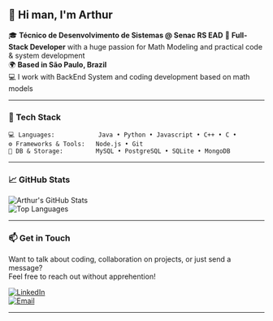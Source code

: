 ## 👋 Hi man, I'm Arthur

🎓 **Técnico de Desenvolvimento de Sistemas @ Senac RS EAD** 
🧠 **Full-Stack Developer** with a huge passion for Math Modeling and practical code & system development  
🌍 **Based in São Paulo, Brazil**  
💻 I work with BackEnd System and coding development based on math models

---

### 🧰 Tech Stack
```
💻 Languages:            Java • Python • Javascript • C++ • C • 
⚙️ Frameworks & Tools:   Node.js • Git
🧠 DB & Storage:         MySQL • PostgreSQL • SQLite • MongoDB
```

---

### 📈 GitHub Stats

![Arthur's GitHub Stats](https://github-readme-stats.vercel.app/api?username=arthursoares2509&show_icons=true&theme=radical&hide_rank=true)  
![Top Languages](https://github-readme-stats.vercel.app/api/top-langs/?username=arthursoares2509&layout=compact&theme=radical)

---

### 📫 Get in Touch

Want to talk about coding, collaboration on projects, or just send a message?  
Feel free to reach out without apprehention!

[![LinkedIn](https://img.shields.io/badge/-LinkedIn-0A66C2?style=for-the-badge&logo=linkedin&logoColor=white)](www.linkedin.com/in/arthur-soares-900a53297)  
[![Email](https://img.shields.io/badge/-Email-red?style=for-the-badge&logo=gmail&logoColor=white)](mailto:hjharthur497@gmail.com)

---
